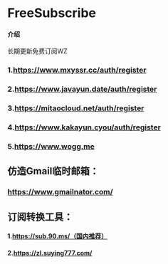 # FreeSubscribe

#### 介绍
长期更新免费订阅WZ





### 1.https://www.mxyssr.cc/auth/register

### 2.https://www.javayun.date/auth/register

### 3.https://mitaocloud.net/auth/register

### 4.https://www.kakayun.cyou/auth/register

### 5.https://www.wogg.me





## 仿造Gmail临时邮箱：

### https://www.gmailnator.com/



## 订阅转换工具：

#### 1.https://sub.90.ms/（国内推荐）

#### 2.https://zl.suying777.com/
